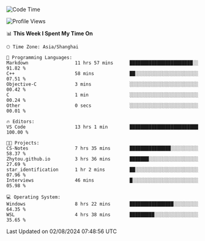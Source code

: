 <!--START_SECTION:waka-->
![Code Time](http://img.shields.io/badge/Code%20Time-1%2C882%20hrs%208%20mins-blue)

![Profile Views](http://img.shields.io/badge/Profile%20Views-4-blue)

📊 **This Week I Spent My Time On** 

```text
🕑︎ Time Zone: Asia/Shanghai

💬 Programming Languages: 
Markdown                 11 hrs 57 mins      ███████████████████████░░   91.82 % 
C++                      58 mins             ██░░░░░░░░░░░░░░░░░░░░░░░   07.51 % 
Objective-C              3 mins              ░░░░░░░░░░░░░░░░░░░░░░░░░   00.42 % 
C                        1 min               ░░░░░░░░░░░░░░░░░░░░░░░░░   00.24 % 
Other                    0 secs              ░░░░░░░░░░░░░░░░░░░░░░░░░   00.01 % 

🔥 Editors: 
VS Code                  13 hrs 1 min        █████████████████████████   100.00 % 

🐱‍💻 Projects: 
CS-Notes                 7 hrs 35 mins       ███████████████░░░░░░░░░░   58.37 % 
Zhytou.github.io         3 hrs 36 mins       ███████░░░░░░░░░░░░░░░░░░   27.69 % 
star_identification      1 hr 2 mins         ██░░░░░░░░░░░░░░░░░░░░░░░   07.96 % 
Interviews               46 mins             █░░░░░░░░░░░░░░░░░░░░░░░░   05.98 % 

💻 Operating System: 
Windows                  8 hrs 22 mins       ████████████████░░░░░░░░░   64.35 % 
WSL                      4 hrs 38 mins       █████████░░░░░░░░░░░░░░░░   35.65 % 
```


 Last Updated on 02/08/2024 07:48:56 UTC
<!--END_SECTION:waka-->